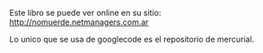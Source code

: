 Este libro se puede ver online en su sitio: http://nomuerde.netmanagers.com.ar

Lo unico que se usa de googlecode es el repositorio de mercurial.